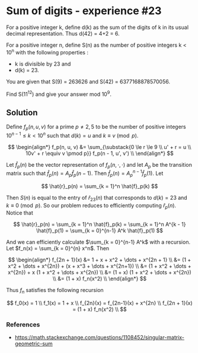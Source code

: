 # Sum of digits - experience #23

<p>
For a positive integer k, define d(k) as the sum of the digits of k in its usual decimal representation.
Thus d(42) = 4+2 = 6.
</p>
<p>
For a positive integer n, define S(n) as the number of positive integers k &lt; 10<sup>n</sup> with the following properties :
</p><ul><li>k is divisible by 23 and
</li><li>d(k) = 23.
</li></ul>
You are given that S(9) = 263626 and S(42) = 6377168878570056.

<p>
Find S(11<sup>12</sup>) and give your answer mod 10<sup>9</sup>.
</p>

## Solution

Define $f_p(n, u, v)$ for a prime $p \not= 2, 5$ to be the number of positive integers $10^{n-1} \le k \lt 10^n$ such that $d(k) = u$ and $k \equiv v \pmod p$.

$$
\begin{align*}
f_p(n, u, v)
&= \sum_{\substack{0 \le r \le 9 \\ u' + r = u \\ 10v' + r \equiv v \pmod p}} f_p(n - 1, u', v') \\
\end{align*}
$$

Let $\hat{f}_p(n)$ be the vector representation of $f_p(n, \cdot, \cdot)$ and let $A_p$ be the transition matrix such that $\hat{f}_p(n) = A_p \hat{f}_p(n-1)$. Then $\hat{f}_p(n) = A^{n-1}_p \hat{f}_p(1)$. Let

$$
\hat{r}_p(n) = \sum_{k = 1}^n \hat{f}_p(k)
$$

Then $S(n)$ is equal to the entry of $\hat{r}_{23}(n)$ that corresponds to $d(k) = 23$ and $k \equiv 0 \pmod p$. So our problem reduces to efficiently computing $\hat{r}_p(n)$. Notice that

$$
\hat{r}_p(n) = \sum_{k = 1}^n \hat{f}_p(k) = \sum_{k = 1}^n A^{k - 1} \hat{f}_p(1) = \sum_{k = 0}^{n-1} A^k \hat{f}_p(1)
$$

And we can efficiently calculate $\sum_{k = 0}^{n-1} A^k$ with a recursion. Let $f_n(x) = \sum_{k = 0}^{n} x^n$. Then

$$
\begin{align*}
f_{2n + 1}(x)
&= 1 + x + x^2 + \dots + x^{2n + 1} \\
&= (1 + x^2 + \dots + x^{2n}) + (x + x^3 + \dots + x^{2n+1}) \\
&= (1 + x^2 + \dots + x^{2n}) + x (1 + x^2 + \dots + x^{2n}) \\
&= (1 + x) (1 + x^2 + \dots + x^{2n}) \\
&= (1 + x) f_n(x^2) \\
\end{align*}
$$

Thus $f_n$ satisfies the following recursion

$$
f_0(x) = 1 \\
f_1(x) = 1 + x \\
f_{2n}(x) = f_{2n-1}(x) + x^{2n} \\
f_{2n + 1}(x) = (1 + x) f_n(x^2) \\
$$

### References

- https://math.stackexchange.com/questions/1108452/singular-matrix-geometric-sum
